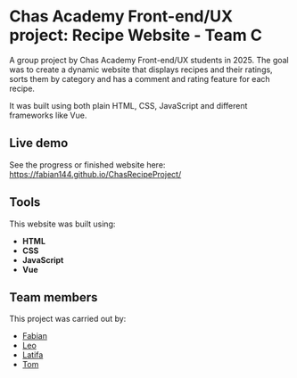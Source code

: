 # Chas Academy Front-end/UX project: Recipe Website - Team C
A group project by Chas Academy Front-end/UX students in 2025. The goal was to create a dynamic website that displays recipes and their ratings, sorts them by category and has a comment and rating feature for each recipe.

It was built using both plain HTML, CSS, JavaScript and different frameworks like Vue.

## Live demo
See the progress or finished website here: https://fabian144.github.io/ChasRecipeProject/

## Tools
This website was built using:
- **HTML**
- **CSS**
- **JavaScript**
- **Vue**

## Team members

This project was carried out by:

- [Fabian](https://github.com/fabian144)
- [Leo](https://github.com/LeoEngberg)
- [Latifa](https://github.com/Latifaro)
- [Tom](https://github.com/tomalmli)
